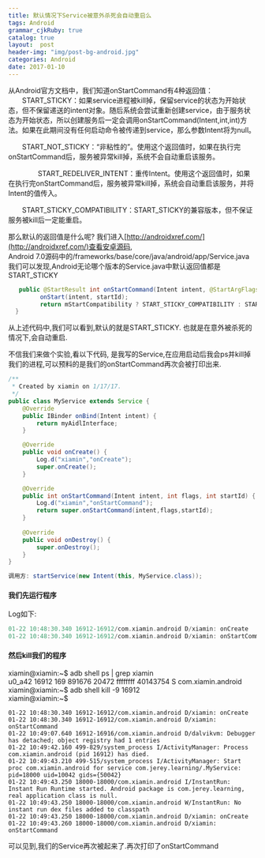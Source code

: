 ```yaml
---
title: 默认情况下Service被意外杀死会自动重启么
tags: Android
grammar_cjkRuby: true
catalog: true
layout:  post
header-img: "img/post-bg-android.jpg"
categories: Android
date: 2017-01-10
---
```


从Android官方文档中，我们知道onStartCommand有4种返回值：
　　START_STICKY：如果service进程被kill掉，保留service的状态为开始状态，但不保留递送的intent对象。随后系统会尝试重新创建service，由于服务状态为开始状态，所以创建服务后一定会调用onStartCommand(Intent,int,int)方法。如果在此期间没有任何启动命令被传递到service，那么参数Intent将为null。

　　START_NOT_STICKY：“非粘性的”。使用这个返回值时，如果在执行完onStartCommand后，服务被异常kill掉，系统不会自动重启该服务。

　　
　　START_REDELIVER_INTENT：重传Intent。使用这个返回值时，如果在执行完onStartCommand后，服务被异常kill掉，系统会自动重启该服务，并将Intent的值传入。

　　START_STICKY_COMPATIBILITY：START_STICKY的兼容版本，但不保证服务被kill后一定能重启。
 
那么默认的返回值是什么呢?
我们进入[http://androidxref.com/](http://androidxref.com/)查看安卓源码, <br>
Android 7.0源码中的/frameworks/base/core/java/android/app/Service.java <br>
我们可以发现,Android无论哪个版本的Service.java中默认返回值都是START_STICKY

``` java
   public @StartResult int onStartCommand(Intent intent, @StartArgFlags int flags, int startId) {
         onStart(intent, startId);
	     return mStartCompatibility ? START_STICKY_COMPATIBILITY : START_STICKY;
  }

```
从上述代码中,我们可以看到,默认的就是START_STICKY. 也就是在意外被杀死的情况下,会自动重启.

不信我们来做个实验,看以下代码, 是我写的Service,在应用启动后我会ps并kill掉我们的进程,可以预料的是我们的onStartCommand再次会被打印出来.

``` java 
/**
 * Created by xiamin on 1/17/17.
 */
public class MyService extends Service {
    @Override
    public IBinder onBind(Intent intent) {
        return myAidlInterface;
    }

    @Override
    public void onCreate() {
        Log.d("xiamin","onCreate");
        super.onCreate();
    }

    @Override
    public int onStartCommand(Intent intent, int flags, int startId) {
        Log.d("xiamin","onStartCommand");
        return super.onStartCommand(intent,flags,startId);
    }
	
	@Override
    public void onDestroy() {
        super.onDestroy();
    }
}

调用方: startService(new Intent(this, MyService.class));

```

#### 我们先运行程序
Log如下:

``` groovy
01-22 10:48:30.340 16912-16912/com.xiamin.android D/xiamin: onCreate
01-22 10:48:30.340 16912-16912/com.xiamin.android D/xiamin: onStartCommand
```

#### 然后kill我们的程序

xiamin@xiamin:~$ adb shell ps | grep xiamin<br>
u0_a42    16912 169   891676 20472 ffffffff 40143754 S com.xiamin.android <br>
xiamin@xiamin:~$ adb shell kill -9 16912 <br>
xiamin@xiamin:~$<br>

``` nimrod
01-22 10:48:30.340 16912-16912/com.xiamin.android D/xiamin: onCreate
01-22 10:48:30.340 16912-16912/com.xiamin.android D/xiamin: onStartCommand
01-22 10:49:07.640 16912-16916/com.xiamin.android D/dalvikvm: Debugger has detached; object registry had 1 entries
01-22 10:49:42.160 499-829/system_process I/ActivityManager: Process com.xiamin.android (pid 16912) has died.
01-22 10:49:43.210 499-515/system_process I/ActivityManager: Start proc com.xiamin.android for service com.jerey.learning/.MyService: pid=18000 uid=10042 gids={50042}
01-22 10:49:43.250 18000-18000/com.xiamin.android I/InstantRun: Instant Run Runtime started. Android package is com.jerey.learning, real application class is null.
01-22 10:49:43.250 18000-18000/com.xiamin.android W/InstantRun: No instant run dex files added to classpath
01-22 10:49:43.250 18000-18000/com.xiamin.android D/xiamin: onCreate
01-22 10:49:43.260 18000-18000/com.xiamin.android D/xiamin: onStartCommand
```

可以见到,我们的Service再次被起来了.再次打印了onStartCommand

